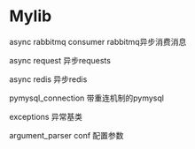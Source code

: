 # Mylib

async rabbitmq consumer    rabbitmq异步消费消息

async request  异步requests

async redis    异步redis

pymysql_connection  带重连机制的pymysql

exceptions   异常基类

argument_parser   conf 配置参数

